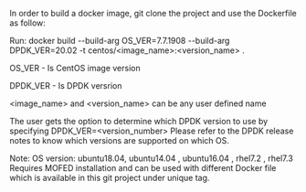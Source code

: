 In order to build a docker image, git clone the project and use the Dockerfile as follow:

Run:
docker build --build-arg OS_VER=7.7.1908 --build-arg  DPDK_VER=20.02 -t centos/<image_name>:<version_name> .

OS_VER - Is CentOS image version

DPDK_VER - Is DPDK versrion

<image_name> and <version_name> can be any user defined name

The user gets the option to determine which DPDK version to use by specifying DPDK_VER=<version_number>
Please refer to the DPDK release notes to know which versions are supported on which OS.

Note: OS version: ubuntu18.04, ubuntu14.04 , ubuntu16.04 , rhel7.2 , rhel7.3
Requires MOFED installation and can be used with different Docker file which is available in this git project under unique tag.

